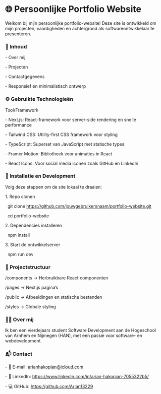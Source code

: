 # 🌐 Persoonlijke Portfolio Website



Welkom bij mijn persoonlijke portfolio-website! Deze site is ontwikkeld om mijn projecten, vaardigheden en achtergrond als softwareontwikkelaar te presenteren.



### 📌 Inhoud



\- Over mij  

\- Projecten  

\- Contactgegevens  

\- Responsief en minimalistisch ontwerp





### ⚙️ Gebruikte Technologieën



Tool/Framework  

\- Next.js: React-framework voor server-side rendering en snelle performance  

\- Tailwind CSS: Utility-first CSS framework voor styling  

\- TypeScript: Superset van JavaScript met statische types  

\- Framer Motion: Bibliotheek voor animaties in React  

\- React Icons: Voor social media iconen zoals GitHub en LinkedIn  





### 🧪 Installatie en Development



Volg deze stappen om de site lokaal te draaien:



1\. Repo clonen  

&nbsp;  git clone https://github.com/jouwgebruikersnaam/portfolio-website.git  

&nbsp;  cd portfolio-website



2\. Dependencies installeren  

&nbsp;  npm install



3\. Start de ontwikkelserver  

&nbsp;  npm run dev





### 📁 Projectstructuur



/components → Herbruikbare React componenten  

/pages → Next.js pagina’s  

/public → Afbeeldingen en statische bestanden  

/styles → Globale styling  





### 👨‍💻 Over mij



Ik ben een vierdejaars student Software Development aan de Hogeschool van Arnhem en Nijmegen (HAN), met een passie voor software- en webdevelopment.





### 📬 Contact



\- 📧 E-mail: arianhakopian@icloud.com  

\- 💼 LinkedIn: https://www.linkedin.com/in/arian-hakopian-7055322b5/  

\- 💻 GitHub: https://github.com/Arian13229



